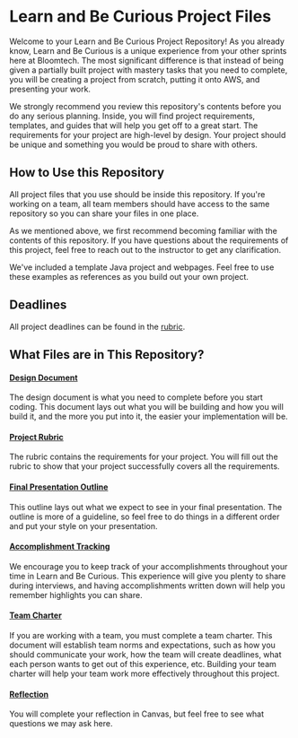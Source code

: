 # Learn and Be Curious Project Files

Welcome to your Learn and Be Curious Project Repository! As you already know, Learn and Be Curious is a unique experience from your other sprints here at Bloomtech. The most significant difference is that instead of being given a partially built project with mastery tasks that you need to complete, you will be creating a project from scratch, putting it onto AWS, and presenting your work.

We strongly recommend you review this repository's contents before you do any serious planning. Inside, you will find project requirements, templates, and guides that will help you get off to a great start. The requirements for your project are high-level by design. Your project should be unique and something you would be proud to share with others. 
  
## How to Use this Repository

All project files that you use should be inside this repository. If you're working on a team, all team members should have access to the same repository so you can share your files in one place.

As we mentioned above, we first recommend becoming familiar with the contents of this repository. If you have questions about the requirements of this project, feel free to reach out to the instructor to get any clarification.

We've included a template Java project and webpages. Feel free to use these examples as references as you build out your own project.

## Deadlines

All project deadlines can be found in the [rubric](main/cloudformation/dynamodbdesignandusage/project_documents/rubric.md).
  
## What Files are in This Repository?

#### [Design Document](main/cloudformation/dynamodbdesignandusage/project_documents/design_document.md)

The design document is what you need to complete before you start coding. This document lays out what you will be building and how you will build it, and the more you put into it, the easier your implementation will be.

#### [Project Rubric](main/cloudformation/dynamodbdesignandusage/project_documents/rubric.md)

The rubric contains the requirements for your project. You will fill out the rubric to show that your project successfully covers all the requirements.

#### [Final Presentation Outline](main/cloudformation/dynamodbdesignandusage/project_documents/final_presentation_outline.pdf)

This outline lays out what we expect to see in your final presentation. The outline is more of a guideline, so feel free to do things in a different order and put your style on your presentation. 

#### [Accomplishment Tracking](main/cloudformation/dynamodbdesignandusage/project_documents/accomplishment_tracking_template.md)

We encourage you to keep track of your accomplishments throughout your time in Learn and Be Curious. This experience will give you plenty to share during interviews, and having accomplishments written down will help you remember highlights you can share.

#### [Team Charter](main/cloudformation/dynamodbdesignandusage/project_documents/team_charter.md)

If you are working with a team, you must complete a team charter. This document will establish team norms and expectations, such as how you should communicate your work, how the team will create deadlines, what each person wants to get out of this experience, etc. Building your team charter will help your team work more effectively throughout this project.

#### [Reflection](main/cloudformation/dynamodbdesignandusage/project_documents/reflection.md)

You will complete your reflection in Canvas, but feel free to see what questions we may ask here.
